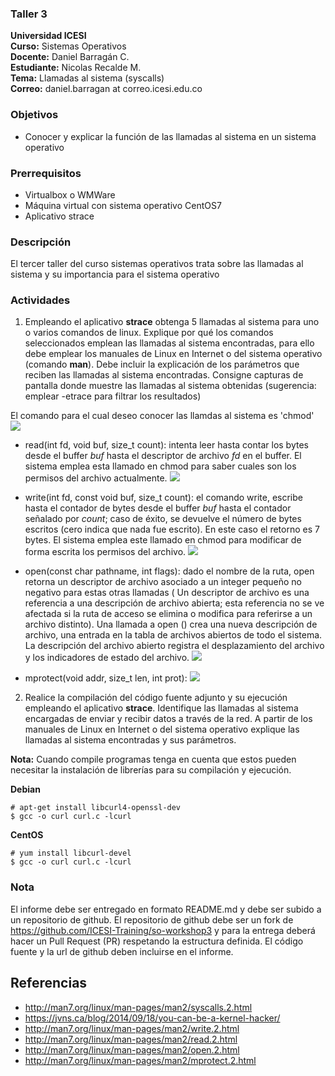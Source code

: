 ### Taller 3
**Universidad ICESI**  
**Curso:** Sistemas Operativos  
**Docente:** Daniel Barragán C.  
**Estudiante:** Nicolas Recalde M.  
**Tema:** Llamadas al sistema (syscalls)  
**Correo:** daniel.barragan at correo.icesi.edu.co


### Objetivos
* Conocer y explicar la función de las llamadas al sistema en un sistema operativo

### Prerrequisitos
* Virtualbox o WMWare
* Máquina virtual con sistema operativo CentOS7
* Aplicativo strace

### Descripción
El tercer taller del curso sistemas operativos trata sobre las llamadas al sistema y su importancia para el sistema operativo

### Actividades

1. Empleando el aplicativo **strace** obtenga 5 llamadas al sistema para uno o varios comandos de linux. Explique por qué los comandos seleccionados emplean las llamadas al sistema encontradas, para ello debe emplear los manuales de Linux en Internet o del sistema operativo (comando **man**). Debe incluir la explicación de los parámetros que reciben las llamadas al sistema encontradas. Consigne capturas de pantalla donde muestre las llamadas al sistema obtenidas (sugerencia: emplear -etrace para filtrar los resultados)

El comando para el cual deseo conocer las llamdas al sistema es 'chmod'
![][1]
* read(int fd, void buf, size_t count): intenta leer hasta contar los bytes desde el buffer *buf* hasta el descriptor de archivo *fd* en el buffer. El sistema emplea esta llamado en chmod para saber cuales son los permisos del archivo actualmente.
![][2]

  
*  write(int fd, const void buf, size_t count): el comando write, escribe hasta el contador de bytes desde el buffer *buf* hasta el contador señalado por *count*; caso de éxito, se devuelve el número de bytes escritos (cero indica que nada fue escrito). En este caso el retorno es 7 bytes. El sistema emplea este llamado en chmod para modificar de forma escrita los permisos del archivo.
![][3]  

* open(const char pathname, int flags): dado el nombre de la ruta, open retorna un descriptor de archivo asociado a un integer pequeño no negativo para estas otras llamadas ( Un descriptor de archivo es una referencia a una descripción de archivo abierta; esta referencia no se ve afectada si la ruta de acceso se elimina o modifica para referirse a un archivo distinto). Una llamada a open () crea una nueva descripción de archivo, una entrada en la tabla de archivos abiertos de todo el sistema. La descripción del archivo abierto registra el desplazamiento del archivo y los indicadores de estado del archivo.
![][4]  

* mprotect(void addr, size_t len, int prot):
![][5]


2. Realice la compilación del código fuente adjunto y su ejecución empleando el aplicativo **strace**. Identifique las llamadas al sistema encargadas de enviar y recibir datos a través de la red. A partir de los manuales de Linux en Internet o del sistema operativo explique las llamadas al sistema encontradas y sus parámetros.

**Nota:** Cuando compile programas tenga en cuenta que estos pueden necesitar la instalación de librerías para su compilación y ejecución.

**Debian**
```
# apt-get install libcurl4-openssl-dev
$ gcc -o curl curl.c -lcurl
```
**CentOS**
```
# yum install libcurl-devel
$ gcc -o curl curl.c -lcurl
```

### Nota

El informe debe ser entregado en formato README.md y debe ser subido a un repositorio de github. El repositorio de github debe ser un fork de https://github.com/ICESI-Training/so-workshop3 y para la entrega deberá hacer un Pull Request (PR) respetando la estructura definida. El código fuente y la url de github deben incluirse en el informe.  

## Referencias

* http://man7.org/linux/man-pages/man2/syscalls.2.html  
* https://jvns.ca/blog/2014/09/18/you-can-be-a-kernel-hacker/
* http://man7.org/linux/man-pages/man2/write.2.html
* http://man7.org/linux/man-pages/man2/read.2.html
* http://man7.org/linux/man-pages/man2/open.2.html 
* http://man7.org/linux/man-pages/man2/mprotect.2.html

[1]: images/chmod.JPG
[2]: images/read.JPG
[3]: images/write.JPG
[4]: images/open.JPG
[5]: images/mprotect.JPG
